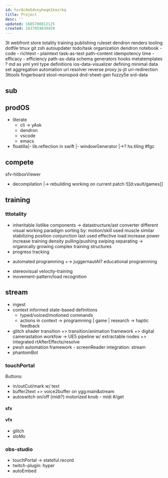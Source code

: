 ```yaml
---
id: hsr8c6m5dxnyheqm1kazrkq
title: Project
desc: ''
updated: 1685700812125
created: 1637959839459
---
```


3t
  webfront
    store
      totality training
      publishing ruleset
        dendron renders
tooling
  dotfile
    tmux
      git
    zsh
      autoupdater
  todo/task organization
    dendron
      notebook - code - richtext - plaintext
      task-as-text
        path-content idempotency
        time - efficacy - efficiency
      path-as-data
        schema generators
        hooks
          metatemplates
            ? md as yml
      yml type definitions
    ios-data-visualizer
      defining minimal data set
      aggregation
      automation
        uri resolver reverse proxy
        js-jit
      uri-redirection
3ttools
  fingerboard
  stool-monopod
dnd-sheet-gen
  fuzzy5e
    srd-data

## sub
## prodOS
+ literate
  - cli
  -> yAsk
  - dendron
  - vscode
  - emacs
+ floatilla|- lib.reflection in swift
|- windowGenerator
|->? hs.tiling
#fgc
## compete
sfv-hitboxViewer
+ decompilation
|-> rebuilding working on current patch
![[d:vault/games]]

## training
### tttotality
- inheritable listlike components
  -> datastructure/ast converter
  different visual working paradigm
  sorting by:
    motion/skill
    used muscle
    similar stabilizing position
    conjunction
    last used
    effective load increase
    power increase
    training density
  pulling/pushing swiping separating
  -> organically growing complex training structures
- progress tracking
+ automated programming
+-> juggernautAI?
educational programming
- stereovisual velocity-training
- movement-pattern/load recognition

## stream
- ingest
- context informed state-based definitions
  - typed/voiced/motioned commands
  - actions in context
  -> programming | game | research
  -> haptic feedback
- glitch shader transition
+> transition/animation framework
+> digital camerastation workfow -> UE5 pipeline w/ extractable nodes
+> integrated rtAfterEffects/resolve
- pwsh automation framework - screenReader integration: stream
- phantomBot

### touchPortal
  Buttons:
  - in/outCut/mark w/ text
  - buffer2text
  +> voice2buffer on ygg:main&stream
  - autoswitch on/off (midi?)
    motorized knob - midi #/get

#### sfx
#### vfx
  - glitch
  - sloMo

### obs-studio
- touchPortal -> stateful.record
- twitch-plugin: hyper
- autoEmbed
